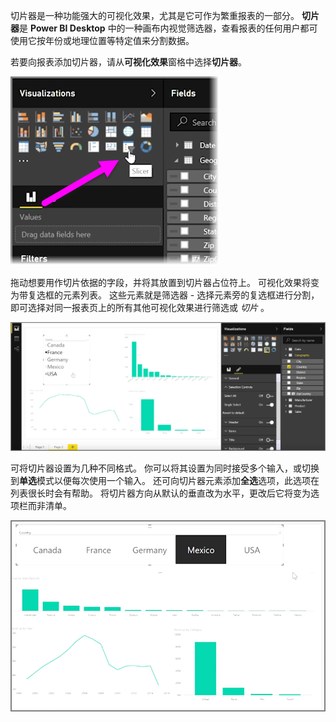 切片器是一种功能强大的可视化效果，尤其是它可作为繁重报表的一部分。 **切片器**是 **Power BI Desktop** 中的一种画布内视觉筛选器，查看报表的任何用户都可使用它按年份或地理位置等特定值来分割数据。

若要向报表添加切片器，请从**可视化效果**窗格中选择**切片器**。

![](media/3-4-create-slicers/3-4_1.png)

拖动想要用作切片依据的字段，并将其放置到切片器占位符上。 可视化效果将变为带复选框的元素列表。 这些元素就是筛选器 - 选择元素旁的复选框进行分割，即可选择对同一报表页上的所有其他可视化效果进行筛选或 *切片* 。

![](media/3-4-create-slicers/3-4_2.png)

可将切片器设置为几种不同格式。 你可以将其设置为同时接受多个输入，或切换到**单选**模式以便每次使用一个输入。 还可向切片器元素添加**全选**选项，此选项在列表很长时会有帮助。 将切片器方向从默认的垂直改为水平，更改后它将变为选项栏而非清单。

![](media/3-4-create-slicers/3-4_3.png)

